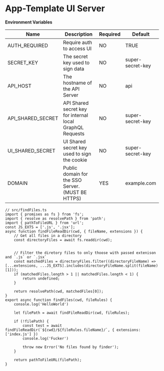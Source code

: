 # App-Template UI Server

**Environment Variables**

| Name              | Description                                               | Required | Default          |
| ----------------- | --------------------------------------------------------- | -------- | ---------------- |
| AUTH_REQUIRED     | Require auth to access UI                                 | NO       | TRUE             |
| SECRET_KEY        | The secret key used to sign data                          | NO       | super-secret-key |
| API_HOST          | The hostname of the API Server                            | NO       | api              |
| API_SHARED_SECRET | API Shared secret key for internal local GraphQL Requests | NO       | super-secret-key |
| UI_SHARED_SECRET  | UI Shared secret key used to sign the cookie              | NO       | super-secret-key |
| DOMAIN            | Public domain for the SSO Server. (MUST BE HTTPS)         | YES      | example.com      |

```
// src/findFiles.ts
import { promises as fs } from 'fs';
import { resolve as resolvePath } from 'path';
import { pathToFileURL } from 'url';
const JS_EXTS = ['.js', '.jsx'];
async function findFileReadDir(cwd, { fileName, extensions }) {
    // Get all files in a directory
    const directoryFiles = await fs.readdir(cwd);


    // Filter the diretory files to only thoose with passed extenison and `.js` or `.jsx`
    const matchedFiles = directoryFiles.filter((directoryFileName) => [...extensions, ...JS_EXTS].includes(directoryFileName.split(fileName)[1]));
    if (matchedFiles.length > 1 || matchedFiles.length < 1) {
        return undefined;
    }

    return resolvePath(cwd, matchedFiles[0]);
}
export async function findFiles(cwd, fileRules) {
    console.log('HelloWorld')

    let filePath = await findFileReadDir(cwd, fileRules);

    if (!filePath) {
        const test = await findFileReadDir(`${cwd}/${fileRules.fileName}/`, { extensions: ['index.js'] })
        console.log('Fucker')

        throw new Error('No files found by finder');
    }

    return pathToFileURL(filePath);
}
```

